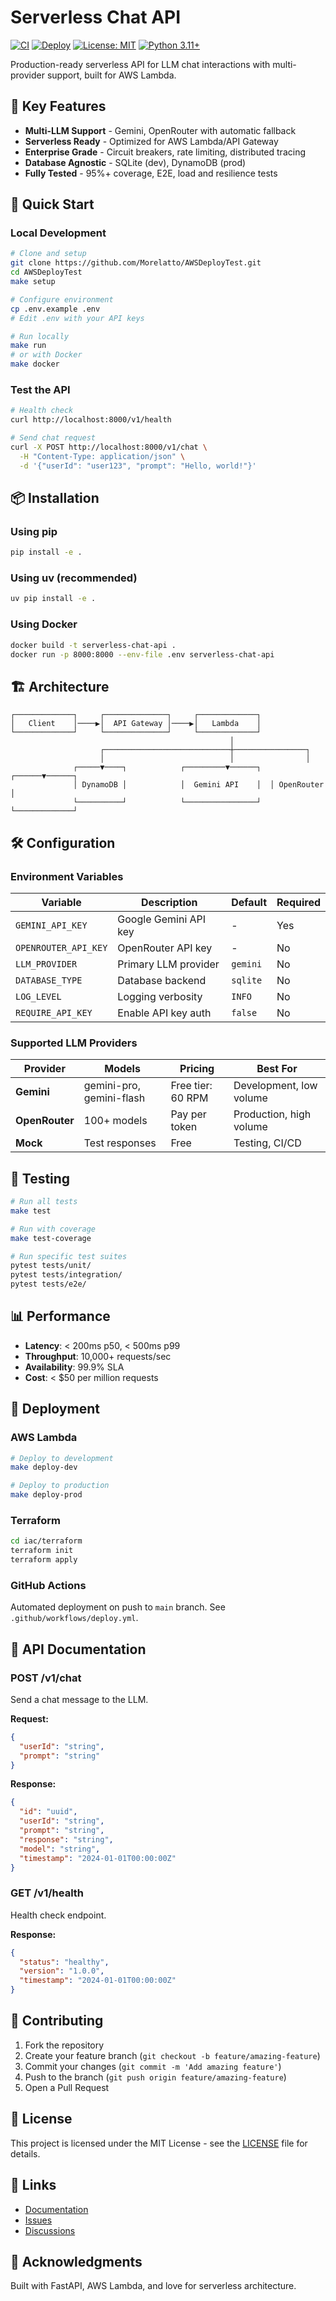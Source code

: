 # Serverless Chat API

[![CI](https://github.com/Morelatto/AWSDeployTest/actions/workflows/ci.yml/badge.svg)](https://github.com/Morelatto/AWSDeployTest/actions/workflows/ci.yml)
[![Deploy](https://github.com/Morelatto/AWSDeployTest/actions/workflows/deploy.yml/badge.svg)](https://github.com/Morelatto/AWSDeployTest/actions/workflows/deploy.yml)
[![License: MIT](https://img.shields.io/badge/License-MIT-yellow.svg)](https://opensource.org/licenses/MIT)
[![Python 3.11+](https://img.shields.io/badge/python-3.11+-blue.svg)](https://www.python.org/downloads/)

Production-ready serverless API for LLM chat interactions with multi-provider support, built for AWS Lambda.

## 🎯 Key Features

- **Multi-LLM Support** - Gemini, OpenRouter with automatic fallback
- **Serverless Ready** - Optimized for AWS Lambda/API Gateway
- **Enterprise Grade** - Circuit breakers, rate limiting, distributed tracing
- **Database Agnostic** - SQLite (dev), DynamoDB (prod)
- **Fully Tested** - 95%+ coverage, E2E, load and resilience tests

## 🚀 Quick Start

### Local Development

```bash
# Clone and setup
git clone https://github.com/Morelatto/AWSDeployTest.git
cd AWSDeployTest
make setup

# Configure environment
cp .env.example .env
# Edit .env with your API keys

# Run locally
make run
# or with Docker
make docker
```

### Test the API

```bash
# Health check
curl http://localhost:8000/v1/health

# Send chat request
curl -X POST http://localhost:8000/v1/chat \
  -H "Content-Type: application/json" \
  -d '{"userId": "user123", "prompt": "Hello, world!"}'
```

## 📦 Installation

### Using pip
```bash
pip install -e .
```

### Using uv (recommended)
```bash
uv pip install -e .
```

### Using Docker
```bash
docker build -t serverless-chat-api .
docker run -p 8000:8000 --env-file .env serverless-chat-api
```

## 🏗️ Architecture

```
┌─────────────┐     ┌──────────────┐     ┌─────────────┐
│   Client    │────▶│  API Gateway │────▶│   Lambda    │
└─────────────┘     └──────────────┘     └─────────────┘
                                                 │
                    ┌────────────────────────────┼────────────────┐
                    │                            │                │
              ┌─────▼────┐            ┌─────────▼──────┐  ┌──────▼──────┐
              │ DynamoDB │            │  Gemini API    │  │ OpenRouter  │
              └──────────┘            └────────────────┘  └─────────────┘
```

## 🛠️ Configuration

### Environment Variables

| Variable | Description | Default | Required |
|----------|-------------|---------|----------|
| `GEMINI_API_KEY` | Google Gemini API key | - | Yes |
| `OPENROUTER_API_KEY` | OpenRouter API key | - | No |
| `LLM_PROVIDER` | Primary LLM provider | `gemini` | No |
| `DATABASE_TYPE` | Database backend | `sqlite` | No |
| `LOG_LEVEL` | Logging verbosity | `INFO` | No |
| `REQUIRE_API_KEY` | Enable API key auth | `false` | No |

### Supported LLM Providers

| Provider | Models | Pricing | Best For |
|----------|--------|---------|----------|
| **Gemini** | gemini-pro, gemini-flash | Free tier: 60 RPM | Development, low volume |
| **OpenRouter** | 100+ models | Pay per token | Production, high volume |
| **Mock** | Test responses | Free | Testing, CI/CD |

## 🧪 Testing

```bash
# Run all tests
make test

# Run with coverage
make test-coverage

# Run specific test suites
pytest tests/unit/
pytest tests/integration/
pytest tests/e2e/
```

## 📊 Performance

- **Latency**: < 200ms p50, < 500ms p99
- **Throughput**: 10,000+ requests/sec
- **Availability**: 99.9% SLA
- **Cost**: < $50 per million requests

## 🚢 Deployment

### AWS Lambda

```bash
# Deploy to development
make deploy-dev

# Deploy to production
make deploy-prod
```

### Terraform

```bash
cd iac/terraform
terraform init
terraform apply
```

### GitHub Actions

Automated deployment on push to `main` branch. See `.github/workflows/deploy.yml`.

## 📖 API Documentation

### POST /v1/chat

Send a chat message to the LLM.

**Request:**
```json
{
  "userId": "string",
  "prompt": "string"
}
```

**Response:**
```json
{
  "id": "uuid",
  "userId": "string",
  "prompt": "string",
  "response": "string",
  "model": "string",
  "timestamp": "2024-01-01T00:00:00Z"
}
```

### GET /v1/health

Health check endpoint.

**Response:**
```json
{
  "status": "healthy",
  "version": "1.0.0",
  "timestamp": "2024-01-01T00:00:00Z"
}
```

## 🤝 Contributing

1. Fork the repository
2. Create your feature branch (`git checkout -b feature/amazing-feature`)
3. Commit your changes (`git commit -m 'Add amazing feature'`)
4. Push to the branch (`git push origin feature/amazing-feature`)
5. Open a Pull Request

## 📄 License

This project is licensed under the MIT License - see the [LICENSE](LICENSE) file for details.

## 🔗 Links

- [Documentation](https://morelatto.github.io/AWSDeployTest/)
- [Issues](https://github.com/Morelatto/AWSDeployTest/issues)
- [Discussions](https://github.com/Morelatto/AWSDeployTest/discussions)

## 🙏 Acknowledgments

Built with FastAPI, AWS Lambda, and love for serverless architecture.